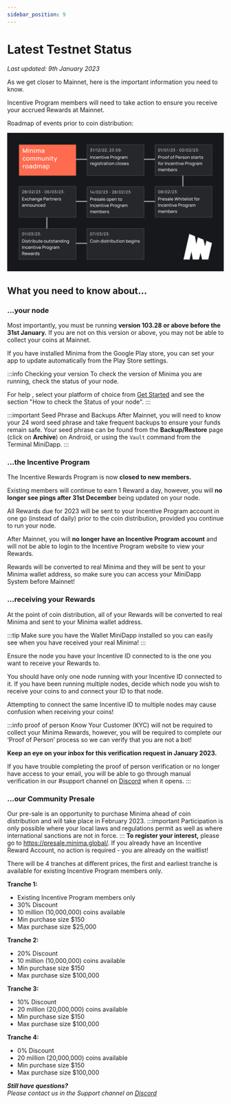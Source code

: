 ```yaml
---
sidebar_position: 9
---
```


# Latest Testnet Status

*Last updated: 9th January 2023*

As we get closer to Mainnet, here is the important information you need to know.

Incentive Program members will need to take action to ensure you receive your accrued Rewards at Mainnet.

Roadmap of events prior to coin distribution:

![Community Roadmap](/img/runanode/Community_Roadmap_Graphic_v4.png)

## What you need to know about… 

### ...your node
Most importantly, you must be running **version 103.28 or above before the 31st January.** If you are not on this version or above, you may not be able to collect your coins at Mainnet. 

If you have installed Minima from the Google Play store, you can set your app to update automatically from the Play Store settings.

:::info Checking your version
To check the version of Minima you are running, check the status of your node.

For help , select your platform of choice from [Get Started](/docs/runanode/get_started) and see the section "How to check the Status of your node".
:::

:::important Seed Phrase and Backups
After Mainnet, you will need to know your 24 word seed phrase and take frequent backups to ensure your funds remain safe. 
Your seed phrase can be found from the **Backup/Restore** page (click on **Archive**) on Android, or using the `Vault` command from the Terminal MiniDapp. 
:::

### ...the Incentive Program
The Incentive Rewards Program is now **closed to new members.**

Existing members will continue to earn 1 Reward a day, however, you will **no longer see pings after 31st December** being updated on your node.

All Rewards due for 2023 will be sent to your Incentive Program account in one go (instead of daily) prior to the coin distribution, provided you continue to run your node.

After Mainnet, you will **no longer have an Incentive Program account** and will not be able to login to the Incentive Program website to view your Rewards. 

Rewards will be converted to real Minima and they will be sent to your Minima wallet address, so make sure you can access your MiniDapp System before Mainnet! 

### ...receiving your Rewards
At the point of coin distribution, all of your Rewards will be converted to real Minima and sent to your Minima wallet address.

:::tip
Make sure you have the Wallet MiniDapp installed so you can easily see when you have received your real Minima! 
:::

Ensure the node you have your Incentive ID connected to is the one you want to receive your Rewards to.

You should have only one node running with your Incentive ID connected to it. If you have been running multiple nodes, decide which node you wish to receive your coins to and connect your ID to that node.

Attempting to connect the same Incentive ID to multiple nodes may cause confusion when receiving your coins! 

:::info proof of person
Know Your Customer (KYC) will not be required to collect your Minima Rewards, however, you will be required to complete our ‘Proof of Person’ process so we can verify that you are not a bot!

**Keep an eye on your inbox for this verification request in January 2023.**

If you have trouble completing the proof of person verification or no longer have access to your email, you will be able to go through manual verification in our #support channel on [Discord](https://discord.gg/minima) when it opens.
:::

### ...our Community Presale

Our pre-sale is an opportunity to purchase Minima ahead of coin distribution and will take place in February 2023.
:::important
Participation is only possible where your local laws and regulations permit as well as where international sanctions are not in force.
:::
**To register your interest,** please go to https://presale.minima.global/. If you already have an Incentive Reward Account, no action is required - you are already on the waitlist!

There will be 4 tranches at different prices, the first and earliest tranche is available for existing Incentive Program members only.

**Tranche 1:**
- Existing Incentive Program members only
- 30% Discount
- 10 million (10,000,000) coins available
- Min purchase size $150
- Max purchase size $25,000

**Tranche 2:**
- 20% Discount
- 10 million (10,000,000) coins available
- Min purchase size $150
- Max purchase size $100,000

**Tranche 3:** 
- 10% Discount
- 20 million (20,000,000) coins available
- Min purchase size $150
- Max purchase size $100,000

**Tranche 4:**
- 0% Discount
- 20 million (20,000,000) coins available
- Min purchase size $150
- Max purchase size $100,000


***Still have questions?***<br/>
*Please contact us in the Support channel on [Discord](https://discord.gg/minima)*